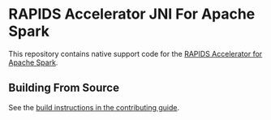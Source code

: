 # RAPIDS Accelerator JNI For Apache Spark

This repository contains native support code for the
[RAPIDS Accelerator for Apache Spark](https://github.com/NVIDIA/spark-rapids).

## Building From Source






See the [build instructions in the contributing guide](CONTRIBUTING.md#building-from-source).
